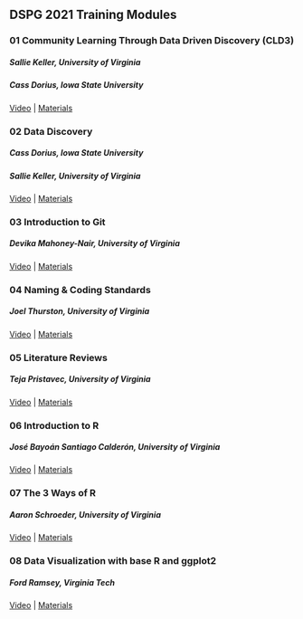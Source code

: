 ## DSPG 2021 Training Modules

### 01 Community Learning Through Data Driven Discovery (CLD3)
##### Sallie Keller, University of Virginia
##### Cass Dorius, Iowa State University
<a href="https://www.youtube.com/watch?v=jxJuqTVEZpg&list=PL5pmbS-xLPOFeiLGKYwunU5EBpFzLd-bJ&index=1" target="_blank">Video</a> | 
<a href="https://github.com/DSPG-Young-Scholars-Program/DSPGTraining2021/tree/main/modules/01_cld3" target="_blank">Materials</a>

### 02 Data Discovery
##### Cass Dorius, Iowa State University
##### Sallie Keller, University of Virginia
<a href="https://www.youtube.com/watch?v=znob5PnueQM&list=PL5pmbS-xLPOFeiLGKYwunU5EBpFzLd-bJ&index=2" target="_blank">Video</a> | 
<a href="https://github.com/DSPG-Young-Scholars-Program/DSPGTraining2021/tree/main/modules/02_data_discovery" target="_blank">Materials</a>

### 03 Introduction to Git
##### Devika Mahoney-Nair, University of Virginia
<a href="https://www.youtube.com/watch?v=TBVM-kJkN2s&list=PL5pmbS-xLPOFeiLGKYwunU5EBpFzLd-bJ&index=3" target="_blank">Video</a> | 
<a href="https://github.com/DSPG-Young-Scholars-Program/DSPGTraining2021/tree/main/modules/03_git" target="_blank">Materials</a>

### 04 Naming & Coding Standards
##### Joel Thurston, University of Virginia
<a href="https://www.youtube.com/watch?v=wwmlN8I6Gwk&list=PL5pmbS-xLPOFeiLGKYwunU5EBpFzLd-bJ&index=4" target="_blank">Video</a> | 
<a href="https://github.com/DSPG-Young-Scholars-Program/DSPGTraining2021/tree/main/modules/04_coding_standards" target="_blank">Materials</a>

### 05 Literature Reviews
##### Teja Pristavec, University of Virginia
<a href="https://www.youtube.com/watch?v=h6hPZFRDu5k&list=PL5pmbS-xLPOFeiLGKYwunU5EBpFzLd-bJ&index=5" target="_blank">Video</a> | 
<a href="https://github.com/DSPG-Young-Scholars-Program/DSPGTraining2021/tree/main/modules/05_lit_reviews" target="_blank">Materials</a>

### 06 Introduction to R
##### José Bayoán Santiago Calderón, University of Virginia
<a href="https://www.youtube.com/watch?v=0bJuLAkRH8c&list=PL5pmbS-xLPOFeiLGKYwunU5EBpFzLd-bJ&index=6" target="_blank">Video</a> | 
<a href="https://github.com/DSPG-Young-Scholars-Program/DSPGTraining2021/tree/main/modules/06_intro_to_r" target="_blank">Materials</a>

### 07 The 3 Ways of R
##### Aaron Schroeder, University of Virginia
<a href="https://www.youtube.com/watch?v=QsD4tDy7ve8&list=PL5pmbS-xLPOFeiLGKYwunU5EBpFzLd-bJ&index=7" target="_blank">Video</a> | 
<a href="https://github.com/DSPG-Young-Scholars-Program/DSPGTraining2021/tree/main/modules/07_r_three_ways" target="_blank">Materials</a>

### 08 Data Visualization with base R and ggplot2
##### Ford Ramsey, Virginia Tech
<a href="https://www.youtube.com/watch?v=MPZJSbH2F4I&list=PL5pmbS-xLPOFeiLGKYwunU5EBpFzLd-bJ&index=8" target="_blank">Video</a> | 
<a href="https://github.com/DSPG-Young-Scholars-Program/DSPGTraining2021/tree/main/modules/08_data_viz" target="_blank">Materials</a>
